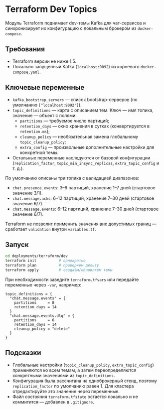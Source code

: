 # Terraform Dev Topics

Модуль Terraform поднимает dev-темы Kafka для чат-сервисов и синхронизирует их конфигурацию с локальным брокером из `docker-compose`.

## Требования
- Terraform версии не ниже 1.5.
- Локально запущенный Kafka (`localhost:9092`) из корневого `docker-compose.yaml`.

## Ключевые переменные
- `kafka_bootstrap_servers` — список bootstrap-серверов (по умолчанию `["localhost:9092"]`).
- `topic_definitions` — карта с описанием тем. Ключ — имя топика, значение — объект с полями:
  - `partitions` — требуемое число партиций;
  - `retention_days` — окно хранения в сутках (конвертируется в `retention.ms`);
  - `cleanup_policy` — необязательная замена глобальному `topic_cleanup_policy`;
  - `extra_config` — произвольные дополнительные настройки для конкретной темы.
- Остальные переменные наследуются от базовой конфигурации (`replication_factor`, `topic_min_insync_replicas`, `extra_topic_config` и т. д.).

По умолчанию описаны три топика с валидацией диапазонов:
- `chat.presence.events`: 3–6 партиций, хранение 1–7 дней (стартовое значение 3/1).
- `chat.message.acks`: 6–12 партиций, хранение 7–30 дней (стартовое значение 6/7).
- `chat.message.events`: 6–12 партиций, хранение 7–30 дней (стартовое значение 6/7).

Terraform не позволит применить значения вне допустимых границ — сработает `validation` внутри `variables.tf`.

## Запуск
```bash
cd deployments/terraform/dev
terraform init          # однократно
terraform plan          # проверяем дельту
terraform apply         # создаём/обновляем темы
```

При необходимости заведите `terraform.tfvars` или передайте переменные через `-var`, например:
```hcl
topic_definitions = {
  "chat.message.events" = {
    partitions     = 8
    retention_days = 14
  }
  "chat.message.events.dlq" = {
    partitions     = 6
    retention_days = 14
    cleanup_policy = "delete"
  }
}
```

## Подсказки
- Глобальные настройки (`topic_cleanup_policy`, `extra_topic_config`) применяются ко всем темам, а затем переопределяются конкретными значениями из `topic_definitions`.
- Конфигурация была рассчитана на одноброкерный стенд, поэтому `replication_factor` по умолчанию равен 1. Для кластера отредактируйте это значение через переменные.
- Файл состояния `terraform.tfstate` остаётся локально и не коммитится — добавлен в `.gitignore`.

